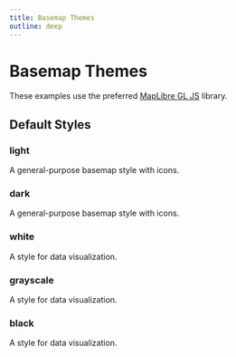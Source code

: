 ```yaml
---
title: Basemap Themes
outline: deep
---
```


<script setup>
  import MaplibreMap from '../components/MaplibreMap.vue'
</script>

# Basemap Themes

These examples use the preferred [MapLibre GL JS](/basemaps/maplibre) library.

## Default Styles

### light

A general-purpose basemap style with icons.

<MaplibreMap theme="light" :zoom=13 :lat="51.509" :lng="-0.14"/>

### dark

A general-purpose basemap style with icons.

<MaplibreMap theme="dark" :zoom=13 :lat="51.509" :lng="-0.14"/>

### white

A style for data visualization.

<MaplibreMap theme="white" :zoom=13 :lat="51.509" :lng="-0.14"/>

### grayscale

A style for data visualization.

<MaplibreMap theme="grayscale" :zoom=13 :lat="51.509" :lng="-0.14"/>

### black

A style for data visualization.

<MaplibreMap theme="black" :zoom=13 :lat="51.509" :lng="-0.14"/>